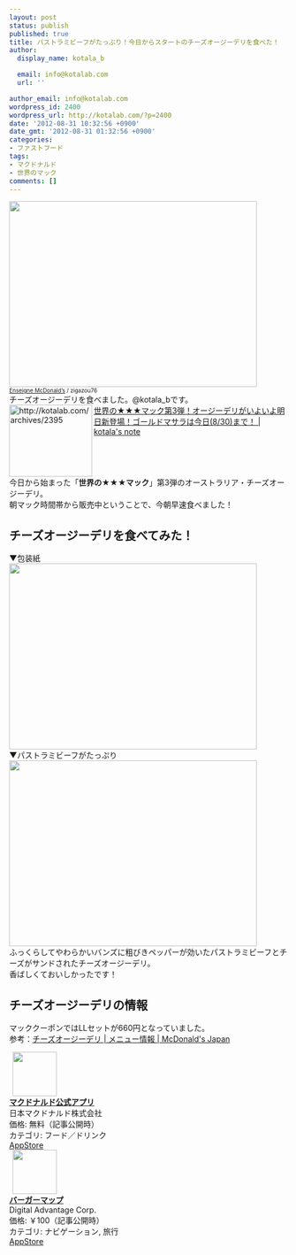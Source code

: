 ```yaml
---
layout: post
status: publish
published: true
title: パストラミビーフがたっぷり！今日からスタートのチーズオージーデリを食べた！
author:
  display_name: kotala_b

  email: info@kotalab.com
  url: ''

author_email: info@kotalab.com
wordpress_id: 2400
wordpress_url: http://kotalab.com/?p=2400
date: '2012-08-31 10:32:56 +0900'
date_gmt: '2012-08-31 01:32:56 +0900'
categories:
- ファストフード
tags:
- マクドナルド
- 世界のマック
comments: []
---
```

<p><a href="http://kotalab.com/wp-content/uploads/legrand_120718_02.jpg" target="_blank"><img src="http://kotalab.com/wp-content/uploads/legrand_120718_02.jpg" alt="" title="legrand_120718_02" width="448" height="336" class="alignnone size-full wp-image-1539" /></a><br />
<span style="font-size:10px;"><a href="http://www.igosso.net/flk/6914750483.html" target="_blank">Enseigne McDonald&rsquo;s</a> / zigazou76</span><br />
チーズオージーデリを食べました。@kotala_bです。<br />
<a href="http://kotalab.com/world-mac-aus2" target="_blank"><img src="http://capture.heartrails.com/150x130?http://kotalab.com/world-mac-aus2" alt="http://kotalab.com/archives/2395" width="150" height="130" align="left" /></a><a href="http://kotalab.com/world-mac-aus2" target="_blank">世界の★★★マック第3弾！オージーデリがいよいよ明日新登場！ゴールドマサラは今日(8/30)まで！ | kotala's note</a><br style="clear:both;" />今日から始まった「<strong>世界の★★★マック</strong>」第3弾のオーストラリア・チーズオージーデリ。<br />
朝マック時間帯から販売中ということで、今朝早速食べました！<br />
<!--more--></p>
<h2>チーズオージーデリを食べてみた！</h2>
<p>▼包装紙<br />
<a href="http://kotalab.com/wp-content/uploads/cheesedeli_120831_01.jpg" target="_blank"><img src="http://kotalab.com/wp-content/uploads/cheesedeli_120831_01.jpg" alt="" title="cheesedeli_120831_01" width="448" height="336" class="alignnone size-full wp-image-2403" /></a><br />
▼パストラミビーフがたっぷり<br />
<a href="http://kotalab.com/wp-content/uploads/cheesedeli_120831_02.jpg" target="_blank"><img src="http://kotalab.com/wp-content/uploads/cheesedeli_120831_02.jpg" alt="" title="cheesedeli_120831_02" width="448" height="336" class="alignnone size-full wp-image-2404" /></a><br />
ふっくらしてやわらかいバンズに粗びきペッパーが効いたパストラミビーフとチーズがサンドされたチーズオージーデリ。<br />
香ばしくておいしかったです！</p>
<h2>チーズオージーデリの情報</h2>
<p>マッククーポンではLLセットが660円となっていました。<br />
参考：<a href="http://www.mcdonalds.co.jp/quality/basic_information/menu_info.php?mid=9005" target="_blank">チーズオージーデリ | メニュー情報 | McDonald's Japan</a><br style="clear:both;" /></p>
<div class="applink">
<div class="applinkimg"><a href="https://itunes.apple.com/jp/app/makudonarudo-gong-shiapuri/id413618155?mt=8&uo=4&at=10l4yU" rel="nofollow" target="_blank"><img hspace="6" src="http://a9.phobos.apple.com/us/r30/Purple4/v4/c7/28/39/c728397c-f441-a223-8bfb-b78cdd0671c7/mzl.avtbvpez.png" width="80" /></a></div>
<div class="applinktext">
<div class="applinktitle"><strong><a href="https://itunes.apple.com/jp/app/makudonarudo-gong-shiapuri/id413618155?mt=8&uo=4&at=10l4yU" rel="nofollow" target="_blank">マクドナルド公式アプリ</a></strong></div>
<div class="applinkinfo">日本マクドナルド株式会社</div>
<div class="applinkinfo">価格: 無料（記事公開時）</div>
<div class="applinkinfo">カテゴリ: フード／ドリンク</div>
</div>
<div class="clear"></div>
<div class="appstorelink"><a href="https://itunes.apple.com/jp/app/makudonarudo-gong-shiapuri/id413618155?mt=8&uo=4&at=10l4yU" rel="nofollow" target="_blank">AppStore</a></div>
</div>
<div class="applink">
<div class="applinkimg"><a href="https://itunes.apple.com/jp/app/bagamappu/id419531778?mt=8&uo=4&at=10l4yU" rel="nofollow" target="_blank"><img hspace="6" src="http://a1884.phobos.apple.com/us/r30/Purple6/v4/d4/a4/f3/d4a4f3a8-2777-cc5d-eb71-d10ba8cc69ff/mzl.damrzorj.png" width="80" /></a></div>
<div class="applinktext">
<div class="applinktitle"><strong><a href="https://itunes.apple.com/jp/app/bagamappu/id419531778?mt=8&uo=4&at=10l4yU" rel="nofollow" target="_blank">バーガーマップ</a></strong></div>
<div class="applinkinfo">Digital Advantage Corp.</div>
<div class="applinkinfo">価格: ￥100（記事公開時）</div>
<div class="applinkinfo">カテゴリ: ナビゲーション, 旅行</div>
</div>
<div class="clear"></div>
<div class="appstorelink"><a href="https://itunes.apple.com/jp/app/bagamappu/id419531778?mt=8&uo=4&at=10l4yU" rel="nofollow" target="_blank">AppStore</a></div>
</div>
